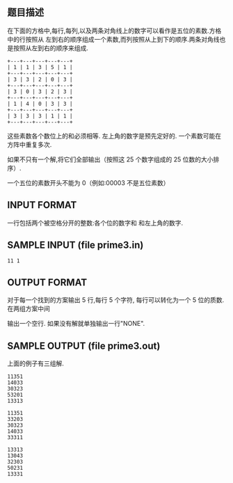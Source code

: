 ## 题目描述

在下面的方格中,每行,每列,以及两条对角线上的数字可以看作是五位的素数.方格中的行按照从
左到右的顺序组成一个素数,而列按照从上到下的顺序.两条对角线也是按照从左到右的顺序来组成. 

```
+---+---+---+---+---+
| 1 | 1 | 3 | 5 | 1 |
+---+---+---+---+---+
| 3 | 3 | 2 | 0 | 3 |
+---+---+---+---+---+
| 3 | 0 | 3 | 2 | 3 |
+---+---+---+---+---+
| 1 | 4 | 0 | 3 | 3 |
+---+---+---+---+---+
| 3 | 3 | 3 | 1 | 1 |
+---+---+---+---+---+
```
这些素数各个数位上的和必须相等.
左上角的数字是预先定好的.
一个素数可能在方阵中重复多次.

如果不只有一个解,将它们全部输出（按照这 25 个数字组成的 25 位数的大小排序）.

一个五位的素数开头不能为 0（例如:00003 不是五位素数）

## INPUT FORMAT

一行包括两个被空格分开的整数:各个位的数字和 和左上角的数字.

## SAMPLE INPUT (file prime3.in)
```
11 1
```
## OUTPUT FORMAT

对于每一个找到的方案输出 5 行,每行 5 个字符, 每行可以转化为一个 5 位的质数.在两组方案中间

输出一个空行. 如果没有解就单独输出一行"NONE".

## SAMPLE OUTPUT (file prime3.out)

上面的例子有三组解.
```
11351
14033
30323
53201
13313

11351
33203
30323
14033
33311

13313
13043
32303
50231
13331 
```
